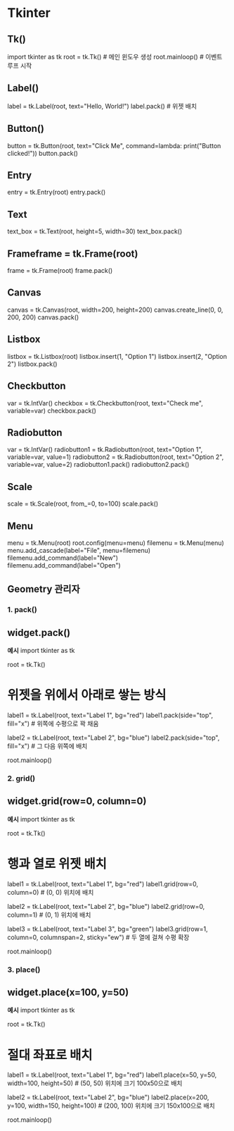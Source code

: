 # Tkinter

## Tk()
import tkinter as tk
root = tk.Tk()  # 메인 윈도우 생성
root.mainloop()  # 이벤트 루프 시작

## Label()
label = tk.Label(root, text="Hello, World!")
label.pack()  # 위젯 배치

## Button()
button = tk.Button(root, text="Click Me", command=lambda: print("Button clicked!"))
button.pack()

## Entry
entry = tk.Entry(root)
entry.pack()


## Text
text_box = tk.Text(root, height=5, width=30)
text_box.pack()

## Frameframe = tk.Frame(root)
frame = tk.Frame(root)
frame.pack()

## Canvas
canvas = tk.Canvas(root, width=200, height=200)
canvas.create_line(0, 0, 200, 200)
canvas.pack()

## Listbox
listbox = tk.Listbox(root)
listbox.insert(1, "Option 1")
listbox.insert(2, "Option 2")
listbox.pack()

## Checkbutton
var = tk.IntVar()
checkbox = tk.Checkbutton(root, text="Check me", variable=var)
checkbox.pack()

## Radiobutton
var = tk.IntVar()
radiobutton1 = tk.Radiobutton(root, text="Option 1", variable=var, value=1)
radiobutton2 = tk.Radiobutton(root, text="Option 2", variable=var, value=2)
radiobutton1.pack()
radiobutton2.pack()

## Scale
scale = tk.Scale(root, from_=0, to=100)
scale.pack()

## Menu
menu = tk.Menu(root)
root.config(menu=menu)
filemenu = tk.Menu(menu)
menu.add_cascade(label="File", menu=filemenu)
filemenu.add_command(label="New")
filemenu.add_command(label="Open")

## Geometry 관리자
### 1. pack()
widget.pack()
---
**예시**
import tkinter as tk

root = tk.Tk()

# 위젯을 위에서 아래로 쌓는 방식
label1 = tk.Label(root, text="Label 1", bg="red")
label1.pack(side="top", fill="x")  # 위쪽에 수평으로 꽉 채움

label2 = tk.Label(root, text="Label 2", bg="blue")
label2.pack(side="top", fill="x")  # 그 다음 위쪽에 배치

root.mainloop()

### 2. grid()
widget.grid(row=0, column=0)
---
**예시**
import tkinter as tk

root = tk.Tk()

# 행과 열로 위젯 배치
label1 = tk.Label(root, text="Label 1", bg="red")
label1.grid(row=0, column=0)  # (0, 0) 위치에 배치

label2 = tk.Label(root, text="Label 2", bg="blue")
label2.grid(row=0, column=1)  # (0, 1) 위치에 배치

label3 = tk.Label(root, text="Label 3", bg="green")
label3.grid(row=1, column=0, columnspan=2, sticky="ew")  # 두 열에 걸쳐 수평 확장

root.mainloop()

### 3. place()
widget.place(x=100, y=50)
---
**예시**
import tkinter as tk

root = tk.Tk()

# 절대 좌표로 배치
label1 = tk.Label(root, text="Label 1", bg="red")
label1.place(x=50, y=50, width=100, height=50)  # (50, 50) 위치에 크기 100x50으로 배치

label2 = tk.Label(root, text="Label 2", bg="blue")
label2.place(x=200, y=100, width=150, height=100)  # (200, 100) 위치에 크기 150x100으로 배치

root.mainloop()
